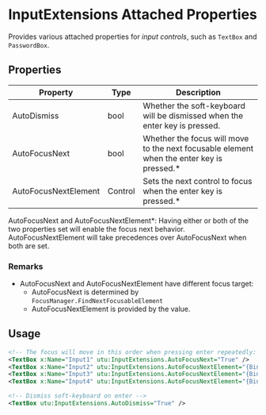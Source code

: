 # InputExtensions Attached Properties
Provides various attached properties for _input controls_, such as `TextBox` and `PasswordBox`.

## Properties
Property|Type|Description
-|-|-
AutoDismiss|bool|Whether the soft-keyboard will be dismissed when the enter key is pressed.
AutoFocusNext|bool|Whether the focus will move to the next focusable element when the enter key is pressed.\*
AutoFocusNextElement|Control|Sets the next control to focus when the enter key is pressed.\*

AutoFocusNext and AutoFocusNextElement\*: Having either or both of the two properties set will enable the focus next behavior. AutoFocusNextElement will take precedences over AutoFocusNext when both are set.

### Remarks
- AutoFocusNext and AutoFocusNextElement have different focus target:
  - AutoFocusNext is determined by `FocusManager.FindNextFocusableElement`
  - AutoFocusNextElement is provided by the value.

## Usage
```xml
<!-- The focus will move in this order when pressing enter repeatedly: 1-2-4-3 -->
<TextBox x:Name="Input1" utu:InputExtensions.AutoFocusNext="True" />
<TextBox x:Name="Input2" utu:InputExtensions.AutoFocusNextElement="{Binding ElementName=Input4}" />
<TextBox x:Name="Input3" utu:InputExtensions.AutoFocusNextElement="{Binding ElementName=Input1}" />
<TextBox x:Name="Input4" utu:InputExtensions.AutoFocusNextElement="{Binding ElementName=Input3}" />

<!-- Dismiss soft-keyboard on enter -->
<TextBox utu:InputExtensions.AutoDismiss="True" />
```
